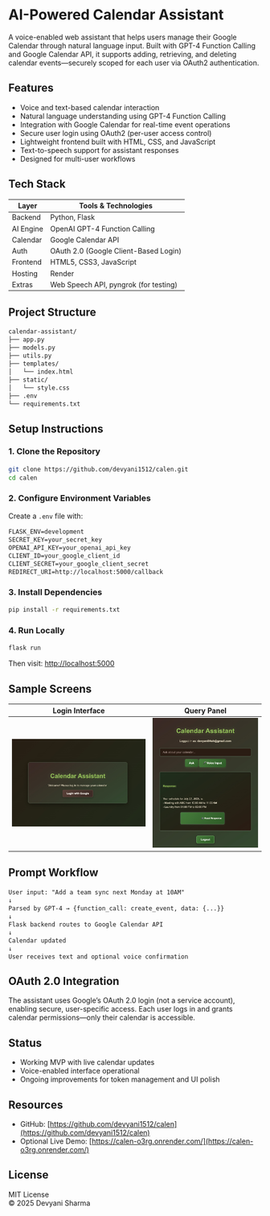 # AI-Powered Calendar Assistant

A voice-enabled web assistant that helps users manage their Google Calendar through natural language input. Built with GPT-4 Function Calling and Google Calendar API, it supports adding, retrieving, and deleting calendar events—securely scoped for each user via OAuth2 authentication.

## Features

- Voice and text-based calendar interaction
- Natural language understanding using GPT-4 Function Calling
- Integration with Google Calendar for real-time event operations
- Secure user login using OAuth2 (per-user access control)
- Lightweight frontend built with HTML, CSS, and JavaScript
- Text-to-speech support for assistant responses
- Designed for multi-user workflows

## Tech Stack

| Layer      | Tools & Technologies                       |
|------------|--------------------------------------------|
| Backend    | Python, Flask                              |
| AI Engine  | OpenAI GPT-4 Function Calling              |
| Calendar   | Google Calendar API                        |
| Auth       | OAuth 2.0 (Google Client-Based Login)      |
| Frontend   | HTML5, CSS3, JavaScript                    |
| Hosting    |  Render                                    |
| Extras     | Web Speech API, pyngrok (for testing)      |

## Project Structure

```
calendar-assistant/
├── app.py
├── models.py
├── utils.py
├── templates/
│   └── index.html
├── static/
│   └── style.css
├── .env
└── requirements.txt
```

## Setup Instructions

### 1. Clone the Repository
```bash
git clone https://github.com/devyani1512/calen.git
cd calen
```

### 2. Configure Environment Variables
Create a `.env` file with:
```
FLASK_ENV=development
SECRET_KEY=your_secret_key
OPENAI_API_KEY=your_openai_api_key
CLIENT_ID=your_google_client_id
CLIENT_SECRET=your_google_client_secret
REDIRECT_URI=http://localhost:5000/callback
```

### 3. Install Dependencies
```bash
pip install -r requirements.txt
```

### 4. Run Locally
```bash
flask run
```
Then visit: [http://localhost:5000](http://localhost:5000)

## Sample Screens

| Login Interface          | Query Panel              |
|--------------------------|--------------------------|
| ![Login](login.jpg) | ![Query](query.jpg) |

## Prompt Workflow

```
User input: "Add a team sync next Monday at 10AM"
↓
Parsed by GPT-4 → {function_call: create_event, data: {...}}
↓
Flask backend routes to Google Calendar API
↓
Calendar updated
↓
User receives text and optional voice confirmation
```

## OAuth 2.0 Integration

The assistant uses Google’s OAuth 2.0 login (not a service account), enabling secure, user-specific access. Each user logs in and grants calendar permissions—only their calendar is accessible.

## Status

- Working MVP with live calendar updates
- Voice-enabled interface operational
- Ongoing improvements for token management and UI polish

## Resources

- GitHub: [https://github.com/devyani1512/calen](https://github.com/devyani1512/calen)
- Optional Live Demo: [https://calen-o3rg.onrender.com/](https://calen-o3rg.onrender.com/)

## License

MIT License  
© 2025 Devyani Sharma
